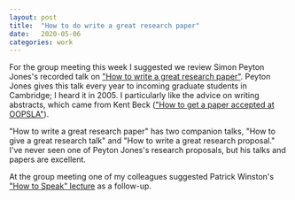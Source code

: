 ```yaml
---
layout: post
title:  "How to do write a great research paper"
date:   2020-05-06
categories: work
---
```


For the group meeting this week I suggested we review Simon Peyton Jones's recorded talk on ["How to write a great research paper"](https://www.microsoft.com/en-us/research/academic-program/write-great-research-paper/). Peyton Jones gives this talk every year to incoming graduate students in Cambridge; I heard it in 2005. I particularly like the advice on writing abstracts, which came from Kent Beck (["How to get a paper accepted at OOPSLA"](https://plg.uwaterloo.ca/~migod/research/beckOOPSLA.html)).

"How to write a great research paper" has two companion talks, "How to give a great research talk" and "How to write a great research proposal." I've never seen one of Peyton Jones's research proposals, but his talks and papers are excellent.

At the group meeting one of my colleagues suggested Patrick Winston's ["How to Speak" lecture](https://ocw.mit.edu/how_to_speak) as a follow-up.
